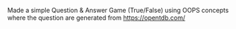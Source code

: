 Made a simple Question & Answer Game (True/False)
using OOPS concepts
where the question are generated from https://opentdb.com/
